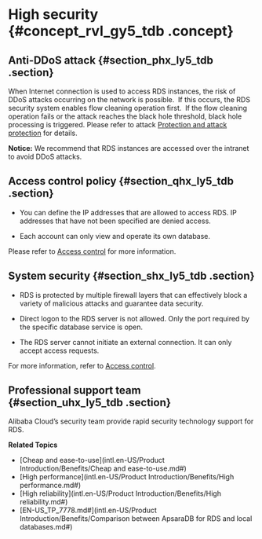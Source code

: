 # High security {#concept_rvl_gy5_tdb .concept}

## Anti-DDoS attack {#section_phx_ly5_tdb .section}

When Internet connection is used to access RDS instances, the risk of DDoS attacks occurring on the network is possible.  If this occurs, the RDS security system enables flow cleaning operation first.  If the flow cleaning operation fails or the attack reaches the black hole threshold, black hole processing is triggered. Please refer to attack [Protection and attack protection](https://help.aliyun.com/document_detail/66893.html?spm=a2c4g.11186623.2.4.tuvQ0O) for details.

**Notice:** We recommend that RDS instances are accessed over the intranet to avoid DDoS attacks.

## Access control policy {#section_qhx_ly5_tdb .section}

-   You can define the IP addresses that are allowed to access RDS. IP addresses that have not been specified are denied access.

-   Each account can only view and operate its own database.


Please refer to [Access control](https://help.aliyun.com/document_detail/53617.html) for more information.

## System security {#section_shx_ly5_tdb .section}

-   RDS is protected by multiple firewall layers that can effectively block a variety of malicious attacks and guarantee data security.

-   Direct logon to the RDS server is not allowed. Only the port required by the specific database service is open.

-   The RDS server cannot initiate an external connection. It can only accept access requests.


For more information, refer to [Access control](https://www.alibabacloud.com/help/zh/doc-detail/53617.htm).

## Professional support team {#section_uhx_ly5_tdb .section}

Alibaba Cloud’s security team provide rapid security technology support for RDS.

**Related Topics**

-   [Cheap and ease-to-use](intl.en-US/Product Introduction/Benefits/Cheap and ease-to-use.md#)
-   [High performance](intl.en-US/Product Introduction/Benefits/High performance.md#)
-   [High reliability](intl.en-US/Product Introduction/Benefits/High reliability.md#)
-   [EN-US\_TP\_7778.md\#](intl.en-US/Product Introduction/Benefits/Comparison between ApsaraDB for RDS and local databases.md#)

